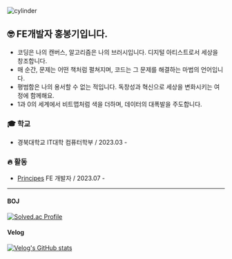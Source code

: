 ![cylinder](https://capsule-render.vercel.app/api?type=cylinder&color=auto&text=Let%27s+go%2C+Bongki%21&fontAlignY=45&fontSize=40&height=150&animation=blinking&desc=Showing+myself+to+the+world&descAlignY=70)

## 🤓 FE개발자 홍봉기입니다.
- 코딩은 나의 캔버스, 알고리즘은 나의 브러시입니다. 디지털 아티스트로서 세상을 창조합니다.
- 매 순간, 문제는 어떤 책처럼 펼쳐지며, 코드는 그 문제를 해결하는 마법의 언어입니다.
- 평범함은 나의 용서할 수 없는 적입니다. 독창성과 혁신으로 세상을 변화시키는 여정에 함께해요.
- 1과 0의 세계에서 비트맵처럼 색을 더하며, 데이터의 대폭발을 주도합니다.

### 🎓 학교
- 경북대학교 IT대학 컴퓨터학부 / 2023.03 -

### 🔥 활동
- [Principes](https://github.com/Principes-Artis-Mechanicae) FE 개발자 / 2023.07 -

---
#### BOJ
[![Solved.ac Profile](http://mazassumnida.wtf/api/v2/generate_badge?boj=ghdqhdrl612)](https://solved.ac/ghdqhdrl612)

#### Velog
[![Velog's GitHub stats](https://velog-readme-stats.vercel.app/api?name=bbong8)](https://velog.io/@bbong8)
